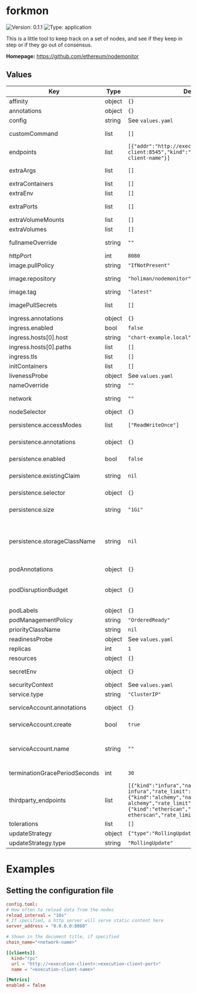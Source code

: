 
# forkmon

![Version: 0.1.1](https://img.shields.io/badge/Version-0.1.1-informational?style=flat-square) ![Type: application](https://img.shields.io/badge/Type-application-informational?style=flat-square)

This is a little tool to keep track on a set of nodes, and see if they keep in step or if they go out of consensus.

**Homepage:** <https://github.com/ethereum/nodemonitor>

## Values

| Key | Type | Default | Description |
|-----|------|---------|-------------|
| affinity | object | `{}` | Affinity configuration for pods |
| annotations | object | `{}` | Annotations for the StatefulSet |
| config | string | See `values.yaml` | Config file |
| customCommand | list | `[]` | Command replacement for the forkmon container |
| endpoints | list | `[{"addr":"http://execution-client:8545","kind":"rpc","name":"execution-client-name"}]` | Endpoints that you would like to monitor |
| extraArgs | list | `[]` | Extra args for the forkmon container |
| extraContainers | list | `[]` | Additional containers |
| extraEnv | list | `[]` | Additional env variables |
| extraPorts | list | `[]` | Additional ports. Useful when using extraContainers |
| extraVolumeMounts | list | `[]` | Additional volume mounts |
| extraVolumes | list | `[]` | Additional volumes |
| fullnameOverride | string | `""` | Overrides the chart's computed fullname |
| httpPort | int | `8080` |  |
| image.pullPolicy | string | `"IfNotPresent"` | forkmon container pull policy |
| image.repository | string | `"holiman/nodemonitor"` | forkmon container image repository |
| image.tag | string | `"latest"` | forkmon container image tag |
| imagePullSecrets | list | `[]` | Image pull secrets for Docker images |
| ingress.annotations | object | `{}` | Annotations for Ingress |
| ingress.enabled | bool | `false` | Ingress resource for the HTTP API |
| ingress.hosts[0].host | string | `"chart-example.local"` |  |
| ingress.hosts[0].paths | list | `[]` |  |
| ingress.tls | list | `[]` | Ingress TLS |
| initContainers | list | `[]` | Additional init containers |
| livenessProbe | object | See `values.yaml` | Liveness probe |
| nameOverride | string | `""` | Overrides the chart's name |
| network | string | `""` | Set a network name such as mainnet, goerli, sepolia |
| nodeSelector | object | `{}` | Node selector for pods |
| persistence.accessModes | list | `["ReadWriteOnce"]` | Access mode for the volume claim template |
| persistence.annotations | object | `{}` | Annotations for volume claim template |
| persistence.enabled | bool | `false` | Uses an EmptyDir when not enabled |
| persistence.existingClaim | string | `nil` | Use an existing PVC when persistence.enabled |
| persistence.selector | object | `{}` | Selector for volume claim template |
| persistence.size | string | `"1Gi"` | Requested size for volume claim template |
| persistence.storageClassName | string | `nil` | Use a specific storage class E.g 'local-path' for local storage to achieve best performance Read more (https://github.com/rancher/local-path-provisioner) |
| podAnnotations | object | `{}` | Pod annotations |
| podDisruptionBudget | object | `{}` | Define the PodDisruptionBudget spec If not set then a PodDisruptionBudget will not be created |
| podLabels | object | `{}` | Pod labels |
| podManagementPolicy | string | `"OrderedReady"` | Pod management policy |
| priorityClassName | string | `nil` | Pod priority class |
| readinessProbe | object | See `values.yaml` | Readiness probe |
| replicas | int | `1` | Number of replicas |
| resources | object | `{}` | Resource requests and limits |
| secretEnv | object | `{}` | Additional env variables injected via a created secret |
| securityContext | object | See `values.yaml` | The security context for pods |
| service.type | string | `"ClusterIP"` | Service type |
| serviceAccount.annotations | object | `{}` | Annotations to add to the service account |
| serviceAccount.create | bool | `true` | Specifies whether a service account should be created |
| serviceAccount.name | string | `""` | The name of the service account to use. If not set and create is true, a name is generated using the fullname template |
| terminationGracePeriodSeconds | int | `30` | How long to wait until the pod is forcefully terminated |
| thirdparty_endpoints | list | `[{"kind":"infura","name":"mainnet-infura","rate_limit":5},{"kind":"alchemy","name":"mainnet-alchemy","rate_limit":5},{"kind":"etherscan","name":"mainnet-etherscan","rate_limit":5}]` | Third party endpoints that you would like to monitor |
| tolerations | list | `[]` | Tolerations for pods |
| updateStrategy | object | `{"type":"RollingUpdate"}` | Update stategy for the Statefulset |
| updateStrategy.type | string | `"RollingUpdate"` | Update stategy type |

# Examples

## Setting the configuration file

```toml
config.toml:
# How often to reload data from the nodes
reload_interval = "10s"
# If specified, a http server will serve static content here
server_address = "0.0.0.0:8080"

# Shown in the document title, if specified
chain_name="<network-name>"

[[clients]]
  kind="rpc"
  url = "http://<execution-client>:<execution-client-port>"
  name = "<execution-client-name>"

[Metrics]
enabled = false
```
